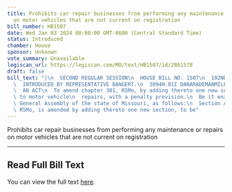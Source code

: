 ```yaml
---
title: Prohibits car repair businesses from performing any maintenance or repairs
  on motor vehicles that are not current on registration
bill_number: HB1507
date: Wed Jan 03 2024 00:00:00 GMT-0600 (Central Standard Time)
status: Introduced
chamber: House
sponsor: Unknown
vote_summary: Unavailable
legiscan_url: https://legiscan.com/MO/text/HB1507/id/2861578
draft: false
bill_text: "|\n  SECOND REGULAR SESSION\n  HOUSE BILL NO. 1507\n  102ND GENERAL ASSEMBLY\n\
  \  INTRODUCED BY REPRESENTATIVE BANGERT.\n  3094H.01I DANARADEMANMILLER,ChiefClerk\n\
  \  AN ACT\n  To amend chapter 301, RSMo, by adding thereto one new section relating\
  \ to motor vehicle\n  repairs, with a penalty provision.\n  Be it enacted by the\
  \ General Assembly of the state of Missouri, as follows:\n  Section A. Chapter 301,\
  \ RSMo, is amended by adding thereto one new section, to be"
---
```

Prohibits car repair businesses from performing any maintenance or repairs on motor vehicles that are not current on registration

---

## Read Full Bill Text

You can view the full text [here](https://legiscan.com/MO/text/HB1507/id/2861578).
